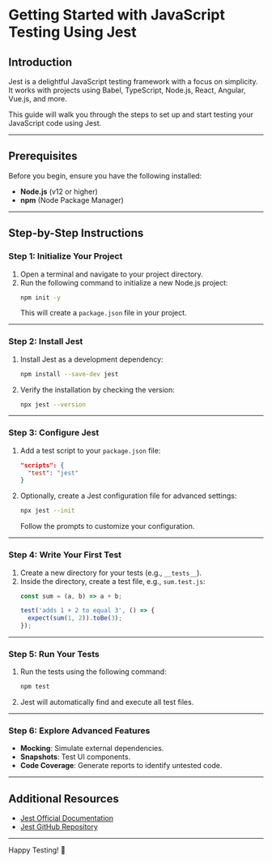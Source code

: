 # Getting Started with JavaScript Testing Using Jest

## Introduction
Jest is a delightful JavaScript testing framework with a focus on simplicity. It works with projects using Babel, TypeScript, Node.js, React, Angular, Vue.js, and more.

This guide will walk you through the steps to set up and start testing your JavaScript code using Jest.

---

## Prerequisites
Before you begin, ensure you have the following installed:
- **Node.js** (v12 or higher)
- **npm** (Node Package Manager)

---

## Step-by-Step Instructions

### Step 1: Initialize Your Project
1. Open a terminal and navigate to your project directory.
2. Run the following command to initialize a new Node.js project:
    ```bash
    npm init -y
    ```
    This will create a `package.json` file in your project.

---

### Step 2: Install Jest
1. Install Jest as a development dependency:
    ```bash
    npm install --save-dev jest
    ```
2. Verify the installation by checking the version:
    ```bash
    npx jest --version
    ```

---

### Step 3: Configure Jest
1. Add a test script to your `package.json` file:
    ```json
    "scripts": {
      "test": "jest"
    }
    ```
2. Optionally, create a Jest configuration file for advanced settings:
    ```bash
    npx jest --init
    ```
    Follow the prompts to customize your configuration.

---

### Step 4: Write Your First Test
1. Create a new directory for your tests (e.g., `__tests__`).
2. Inside the directory, create a test file, e.g., `sum.test.js`:
    ```javascript
    const sum = (a, b) => a + b;

    test('adds 1 + 2 to equal 3', () => {
      expect(sum(1, 2)).toBe(3);
    });
    ```

---

### Step 5: Run Your Tests
1. Run the tests using the following command:
    ```bash
    npm test
    ```
2. Jest will automatically find and execute all test files.

---

### Step 6: Explore Advanced Features
- **Mocking**: Simulate external dependencies.
- **Snapshots**: Test UI components.
- **Code Coverage**: Generate reports to identify untested code.

---

## Additional Resources
- [Jest Official Documentation](https://jestjs.io/docs/getting-started)
- [Jest GitHub Repository](https://github.com/facebook/jest)

---

Happy Testing! 🎉  
